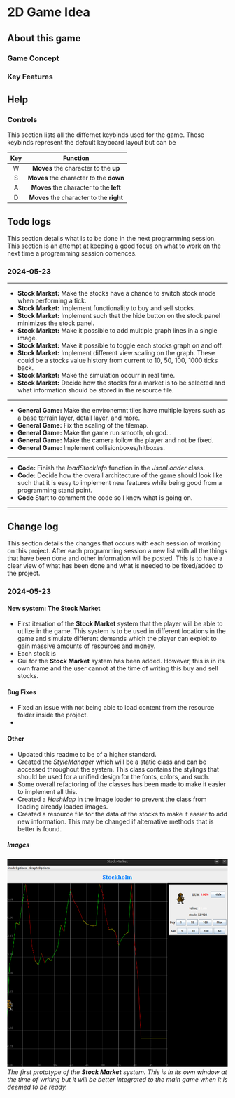 # 2D Game Idea

## About this game

### Game Concept

### Key Features

## Help

### Controls

This section lists all the differnet keybinds used for the game. These keybinds represent the default keyboard layout
but can be 

<div align=center>

| Key        | Function                                      |
|:----------:|:---------------------------------------------:|
| W          | **Moves** the character to the **up**         |
| S          | **Moves** the character to the **down**       |
| A          | **Moves** the character to the **left**       |
| D          | **Moves** the character to the **right**      |

</div>

## Todo logs

This section details what is to be done in the next programming session. This section is an attempt at keeping a good focus on what to work on the next time a programming session comences.

### 2024-05-23
---
- **Stock Market:** Make the stocks have a chance to switch stock mode when performing a tick.
- **Stock Market:** Implement functionality to buy and sell stocks.
- **Stock Market:** Implement such that the hide button on the stock panel minimizes the stock panel.
- **Stock Market:** Make it possible to add multiple graph lines in a single image.
- **Stock Market:** Make it possible to toggle each stocks graph on and off.
- **Stock Market:** Implement different view scaling on the graph. These could be a stocks value history from current to 10, 50, 100, 1000 ticks back.
- **Stock Market:** Make the simulation occurr in real time.
- **Stock Market:** Decide how the stocks for a market is to be selected and what information should be stored in the resource file.
---
- **General Game:** Make the environemnt tiles have multiple layers such as a base terrain layer, detail layer, and more.
- **General Game:** Fix the scaling of the tilemap.
- **General Game:** Make the game run smooth, oh god...
- **General Game:** Make the camera follow the player and not be fixed.
- **General Game:** Implement collisionboxes/hitboxes.

---
- **Code:** Finish the *loadStockInfo* function in the *JsonLoader* class.
- **Code:** Decide how the overall architecture of the game should look like such that it is easy to implement new features while being good from a programming stand point.
- **Code** Start to comment the code so I know what is going on.

---

## Change log

This section details the changes that occurs with each session of working on this project. After each programming session a new list with all the things that have been done and other information will be posted. This is to have a clear view of what has been done and what is needed to be fixed/added to the project.

### 2024-05-23

#### New system: The Stock Market
- First iteration of the **Stock Market** system that the player will be able to utilize in the game. This system is to be used in different locations in the game and simulate different demands which the player can exploit to gain massive amounts of resources and money.
- Each stock is 
- Gui for the **Stock Market** system has been added. However, this is in its own frame and the user cannot at the time of writing this buy and sell stocks.

#### Bug Fixes
- Fixed an issue with not being able to load content from the resource folder inside the project.
- 

#### Other
- Updated this readme to be of a higher standard.
- Created the *StyleManager* which will be a static class and can be accessed throughout the system. This class contains the stylings that should be used for a unified design for the fonts, colors, and such.
- Some overall refactoring of the classes has been made to make it easier to implement all this.
- Created a *HashMap* in the image loader to prevent the class from loading already loaded images.
- Created a resource file for the data of the stocks to make it easier to add new information. This may be changed if alternative methods that is better is found.

##### Images

![firstStockGraph](/images/firstStockGraph.png)
*The first prototype of the **Stock Market** system. This is in its own window at the time of writing but it will be better integrated to the main game when it is deemed to be ready.*

[//]: # "Use this: ![imageText](/path/to/image) to insert images in markdown."
